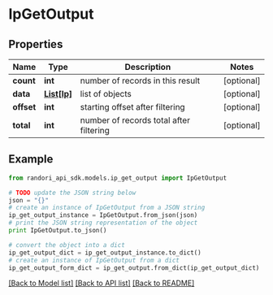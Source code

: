 # IpGetOutput


## Properties

Name | Type | Description | Notes
------------ | ------------- | ------------- | -------------
**count** | **int** | number of records in this result | [optional] 
**data** | [**List[Ip]**](Ip.md) | list of objects | [optional] 
**offset** | **int** | starting offset after filtering | [optional] 
**total** | **int** | number of records total after filtering | [optional] 

## Example

```python
from randori_api_sdk.models.ip_get_output import IpGetOutput

# TODO update the JSON string below
json = "{}"
# create an instance of IpGetOutput from a JSON string
ip_get_output_instance = IpGetOutput.from_json(json)
# print the JSON string representation of the object
print IpGetOutput.to_json()

# convert the object into a dict
ip_get_output_dict = ip_get_output_instance.to_dict()
# create an instance of IpGetOutput from a dict
ip_get_output_form_dict = ip_get_output.from_dict(ip_get_output_dict)
```
[[Back to Model list]](../README.md#documentation-for-models) [[Back to API list]](../README.md#documentation-for-api-endpoints) [[Back to README]](../README.md)


